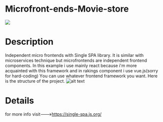 # Microfront-ends-Movie-store
![](https://media.giphy.com/media/SVloOeaCqvFLLWXOHR/giphy.gif)

# Description
Independent micro frontends with Single SPA library.
It is similar with microservices technique but microfrontends are independent frontend components.
In this example i use mainly react because i'm more acquainted with this framework and in rakings component i use vue.js(sorry for hard-coding)
Υou can use whatever frontend framework you want.
Here is the structure of the project.
![alt text](https://i.ibb.co/BZ0XW1f/mi.png)

# Details

for more info visit--->https://single-spa.js.org/
